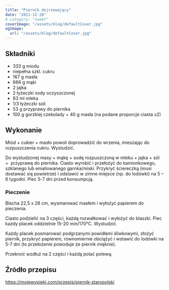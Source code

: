 ```yaml
---
title: "Piernik dojrzewający"
date: "2021-12-28"
# category: "sweet"
coverImage: "/assets/blog/defaultCover.jpg"
ogImage:
  url: "/assets/blog/defaultCover.jpg"
---
```


## Składniki

- 333 g miodu
- niepełna szkl. cukru
- 167 g masła
- 666 g mąki
- 2 jajka
- 2 łyżeczki sody oczyszczonej
- 83 ml mleka
- 1/3 łyżeczki soli
- 53 g przyprawy do piernika
- 100 g gorzkiej czekolady + 40 g masła (na podane proporcje ciasta x2)

## Wykonanie

Miód + cukier + masło powoli doprowadzić do wrzenia, mieszając do rozpuszczenia cukru. Wystudzić.

Do wystudzonej masy + mąkę + sodę rozpuszczoną w mleku + jajka + sól +  przyprawę do piernika. Ciasto wyrobić i przełożyć do kamionkowego, szklanego lub emaliowanego garnka/miski. Przykryć ściereczką (musi dostawać się powietrze) i odstawić w zimne miejsce (np. do lodówki) na 5 – 6 tygodni. Piec 5-7 dni przed konsumpcją.

### Pieczenie

Blacha 22,5 x 28 cm, wysmarować masłem i wyłożyć papierem do pieczenia.

Ciasto podzielić na 3 części, każdą rozwałkować i wyłożyć do blaszki. Piec każdy placek oddzielnie 15-20 min/170°C. Wystudzić.

Każdy placek posmarować podgrzanymi powidłami śliwkowymi, złożyć piernik, przykryć papierem, równomiernie obciążyć i wstawić do lodówki na 5-7 dni (to przełożenie powoduje że piernik mięknie).

Przekroić wzdłuż na 2 części i każdą polać polewą.

## Źródło przepisu

<https://mojewypieki.com/przepis/piernik-staropolski>
